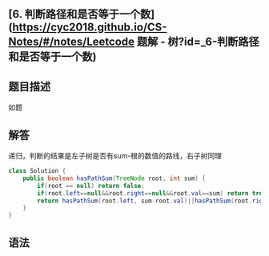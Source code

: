 ## [6. 判断路径和是否等于一个数](https://cyc2018.github.io/CS-Notes/#/notes/Leetcode 题解 - 树?id=_6-判断路径和是否等于一个数)

## 题目描述

如题

## 解答

递归，判断的结果是左子树是否有sum-根的数值的路线，右子树同理

```java
class Solution {
    public boolean hasPathSum(TreeNode root, int sum) {
        if(root == null) return false;
        if(root.left==null&&root.right==null&&root.val==sum) return true;
        return hasPathSum(root.left, sum-root.val)||hasPathSum(root.right,sum-root.val);
    }
}
```

## 语法